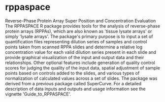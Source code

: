 # rppaspace
Reverse-Phase Protein Array Super Position and Concentration Evaluation  
The RPPASPACE R package provides tools for the analysis of reverse-phase protein arrays (RPPAs), which are also known as 'tissue lysate arrays' or simply 'lysate arrays'. The package's primary purpose is to input a set of quantification files representing dilution series of samples and control points taken from scanned RPPA slides and determine a relative log concentration value for each valid dilution series present in each slide and provide graphical visualization of the input and output data and their relationships. Other optional features include generation of quality control scores for judging the quality of the input data, spatial adjustment of sample points based on controls added to the slides, and various types of normalization of calculated values across a set of slides. The package was derived from a previous package called SuperCurve. For a detailed description of data inputs and outputs and usage information see the vignette 'Guide_to_RPPASPACE'.
